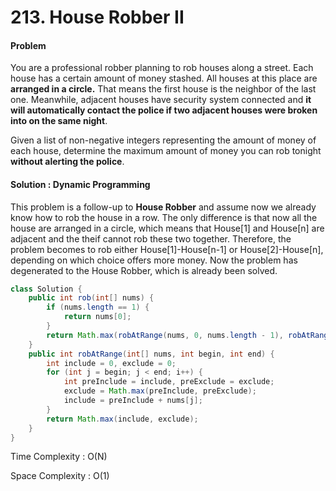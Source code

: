 # 213. House Robber II

#### Problem

You are a professional robber planning to rob houses along a street. Each house has a certain amount of money stashed. All houses at this place are **arranged in a circle.** That means the first house is the neighbor of the last one. Meanwhile, adjacent houses have security system connected and **it will automatically contact the police if two adjacent houses were broken into on the same night**.

Given a list of non-negative integers representing the amount of money of each house, determine the maximum amount of money you can rob tonight **without alerting the police**.

#### Solution : Dynamic Programming

This problem is a follow-up to **House Robber** and assume now we already know how to rob the house in a row. The only difference is that now all the house are arranged in a circle, which means that House[1] and House[n] are adjacent and the theif cannot rob these two together. Therefore, the problem becomes to rob either House[1]-House[n-1] or House[2]-House[n], depending on which choice offers more money. Now the problem has degenerated to the House Robber, which is already been solved.

```Java
class Solution {
    public int rob(int[] nums) {
        if (nums.length == 1) {
            return nums[0];
        }
        return Math.max(robAtRange(nums, 0, nums.length - 1), robAtRange(nums, 1, nums.length));
    }
    public int robAtRange(int[] nums, int begin, int end) {
        int include = 0, exclude = 0;
        for (int j = begin; j < end; i++) {
            int preInclude = include, preExclude = exclude;
            exclude = Math.max(preInclude, preExclude);
            include = preInclude + nums[j];
        }
        return Math.max(include, exclude);
    }
}
```

Time Complexity : O(N)

Space Complexity : O(1)